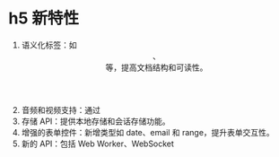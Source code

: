 # h5 新特性

1. 语义化标签：如 <header>、<footer> 等，提高文档结构和可读性。
2. 音频和视频支持：通过 <audio> 和 <video> 标签直接嵌入多媒体内容。
3. 存储 API：提供本地存储和会话存储功能。
4. 增强的表单控件：新增类型如 date、email 和 range，提升表单交互性。
5. 新的 API：包括 Web Worker、WebSocket
